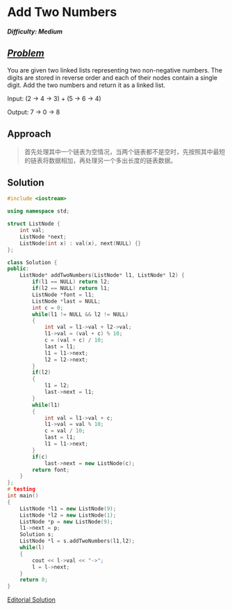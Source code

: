 # Add Two Numbers

_**Difficulty: Medium**_

## _[Problem](https://leetcode.com/problems/add-two-numbers/)_

You are given two linked lists representing two non-negative numbers. The digits are stored in reverse order and each of their nodes contain a single digit. Add the two numbers and return it as a linked list.

Input: (2 -> 4 -> 3) + (5 -> 6 -> 4)

Output: 7 -> 0 -> 8

## Approach

>首先处理其中一个链表为空情况，当两个链表都不是空时，先按照其中最短的链表将数据相加，再处理另一个多出长度的链表数据。

## Solution

```c++
#include <iostream>

using namespace std;

struct ListNode {
    int val;
    ListNode *next;
    ListNode(int x) : val(x), next(NULL) {}
};

class Solution {
public:
    ListNode* addTwoNumbers(ListNode* l1, ListNode* l2) {
        if(l1 == NULL) return l2;
        if(l2 == NULL) return l1;
        ListNode *font = l1;
        ListNode *last = NULL;
        int c = 0;
        while(l1 != NULL && l2 != NULL)
        {
            int val = l1->val + l2->val;
            l1->val = (val + c) % 10;
            c = (val + c) / 10;
            last = l1;
            l1 = l1->next;
            l2 = l2->next;
        }
        if(l2)
        {
            l1 = l2;
            last->next = l1;
        }
        while(l1)
        {
            int val = l1->val + c;
            l1->val = val % 10;
            c = val / 10;
            last = l1;
            l1 = l1->next;
        }
        if(c)
            last->next = new ListNode(c);
        return font;
    }
};
# testing
int main()
{
    ListNode *l1 = new ListNode(9);
    ListNode *l2 = new ListNode(1);
    ListNode *p = new ListNode(9);
    l1->next = p;
    Solution s;
    ListNode *l = s.addTwoNumbers(l1,l2);
    while(l)
    {
        cout << l->val << "->";
        l = l->next;
    }
    return 0;
}
```
[Editorial Solution](https://leetcode.com/articles/add-two-numbers/)
